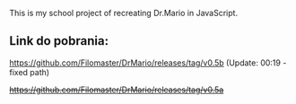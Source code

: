 ﻿This is my school project of recreating Dr.Mario in JavaScript.

## Link do pobrania:
https://github.com/Filomaster/DrMario/releases/tag/v0.5b (Update: 00:19 - fixed path)

~~https://github.com/Filomaster/DrMario/releases/tag/v0.5a~~
